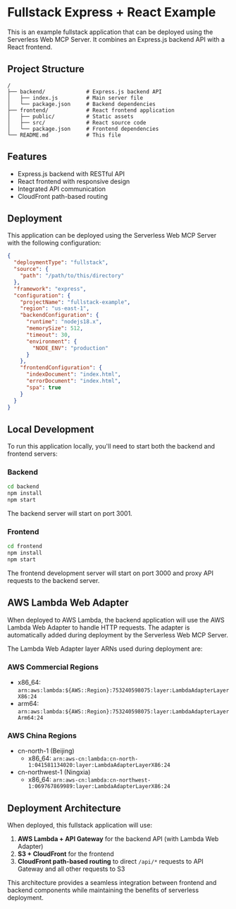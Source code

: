 # Fullstack Express + React Example

This is an example fullstack application that can be deployed using the Serverless Web MCP Server. It combines an Express.js backend API with a React frontend.

## Project Structure

```
/
├── backend/             # Express.js backend API
│   ├── index.js         # Main server file
│   └── package.json     # Backend dependencies
├── frontend/            # React frontend application
│   ├── public/          # Static assets
│   ├── src/             # React source code
│   └── package.json     # Frontend dependencies
└── README.md            # This file
```

## Features

- Express.js backend with RESTful API
- React frontend with responsive design
- Integrated API communication
- CloudFront path-based routing

## Deployment

This application can be deployed using the Serverless Web MCP Server with the following configuration:

```json
{
  "deploymentType": "fullstack",
  "source": {
    "path": "/path/to/this/directory"
  },
  "framework": "express",
  "configuration": {
    "projectName": "fullstack-example",
    "region": "us-east-1",
    "backendConfiguration": {
      "runtime": "nodejs18.x",
      "memorySize": 512,
      "timeout": 30,
      "environment": {
        "NODE_ENV": "production"
      }
    },
    "frontendConfiguration": {
      "indexDocument": "index.html",
      "errorDocument": "index.html",
      "spa": true
    }
  }
}
```

## Local Development

To run this application locally, you'll need to start both the backend and frontend servers:

### Backend

```bash
cd backend
npm install
npm start
```

The backend server will start on port 3001.

### Frontend

```bash
cd frontend
npm install
npm start
```

The frontend development server will start on port 3000 and proxy API requests to the backend server.

## AWS Lambda Web Adapter

When deployed to AWS Lambda, the backend application will use the AWS Lambda Web Adapter to handle HTTP requests. The adapter is automatically added during deployment by the Serverless Web MCP Server.

The Lambda Web Adapter layer ARNs used during deployment are:

### AWS Commercial Regions
- x86_64: `arn:aws:lambda:${AWS::Region}:753240598075:layer:LambdaAdapterLayerX86:24`
- arm64: `arn:aws:lambda:${AWS::Region}:753240598075:layer:LambdaAdapterLayerArm64:24`

### AWS China Regions
- cn-north-1 (Beijing)
  - x86_64: `arn:aws-cn:lambda:cn-north-1:041581134020:layer:LambdaAdapterLayerX86:24`
- cn-northwest-1 (Ningxia)
  - x86_64: `arn:aws-cn:lambda:cn-northwest-1:069767869989:layer:LambdaAdapterLayerX86:24`

## Deployment Architecture

When deployed, this fullstack application will use:

1. **AWS Lambda + API Gateway** for the backend API (with Lambda Web Adapter)
2. **S3 + CloudFront** for the frontend
3. **CloudFront path-based routing** to direct `/api/*` requests to API Gateway and all other requests to S3

This architecture provides a seamless integration between frontend and backend components while maintaining the benefits of serverless deployment.
